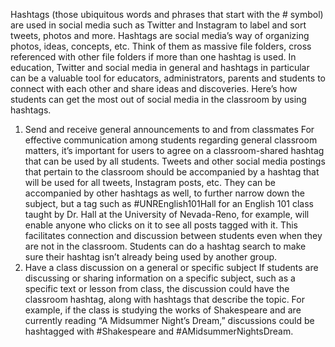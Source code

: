 Hashtags (those ubiquitous words and phrases that start with the # symbol) are used in social media such as Twitter and Instagram to label and sort tweets, photos and more. Hashtags are social media’s way of organizing photos, ideas, concepts, etc. Think of them as massive file folders, cross referenced with other file folders if more than one hashtag is used.
In education, Twitter and social media in general and hashtags in particular can be a valuable tool for educators, administrators, parents and students to connect with each other and share ideas and discoveries. Here’s how students can get the most out of social media in the classroom by using hashtags.
1. Send and receive general announcements to and from classmates
For effective communication among students regarding general classroom matters, it’s important for users to agree on a classroom-shared hashtag that can be used by all students. Tweets and other social media postings that pertain to the classroom should be accompanied by a hashtag that will be used for all tweets, Instagram posts, etc.
They can be accompanied by other hashtags as well, to further narrow down the subject, but a tag such as #UNREnglish101Hall for an English 101 class taught by Dr. Hall at the University of Nevada-Reno, for example, will enable anyone who clicks on it to see all posts tagged with it. This facilitates connection and discussion between students even when they are not in the classroom. Students can do a hashtag search to make sure their hashtag isn’t already being used by another group.
2. Have a class discussion on a general or specific subject
If students are discussing or sharing information on a specific subject, such as a specific text or lesson from class, the discussion could have the classroom hashtag, along with hashtags that describe the topic. For example, if the class is studying the works of Shakespeare and are currently reading “A Midsummer Night’s Dream,” discussions could be hashtagged with #Shakespeare and #AMidsummerNightsDream.
